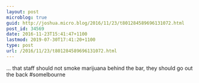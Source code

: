 ```yaml
---
layout: post
microblog: true
guid: http://joshua.micro.blog/2016/11/23/t801284589696131072.html
post_id: 34569
date: 2016-11-23T15:41:47+1100
lastmod: 2019-07-30T17:41:20+1100
type: post
url: /2016/11/23/t801284589696131072.html
---
```

... that staff should not smoke marijuana behind the bar, they should go out the back #somelbourne
